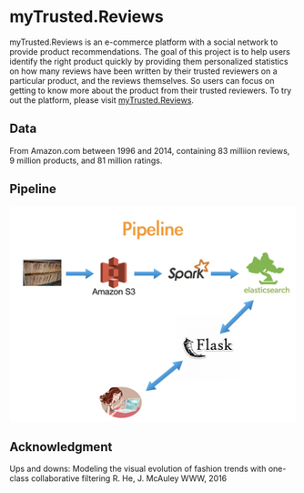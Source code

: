 # myTrusted.Reviews

myTrusted.Reviews is an e-commerce platform with a social network to provide product recommendations. The goal of this project is to help users identify the right product quickly by providing them personalized statistics on how many reviews have been written by their trusted reviewers on a particular product, and the reviews themselves. So users can focus on getting to know more about the product from their trusted reviewers. To try out the platform, please visit [myTrusted.Reviews](http://myTrusted.Reviews).

## Data
From Amazon.com between 1996 and 2014, containing 83 milliion reviews, 9 million products, and 81 million ratings. 

## Pipeline
![project pipeline](https://github.com/EmpiricalAnalysis/myTrusted.Reviews/blob/master/extra/pipeline.jpeg "Pipeline")




## Acknowledgment
Ups and downs: Modeling the visual evolution of fashion trends with one-class collaborative filtering
R. He, J. McAuley
WWW, 2016